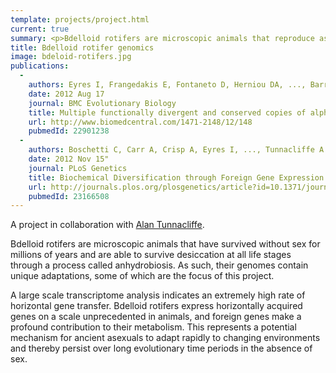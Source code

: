 ```yaml
---
template: projects/project.html
current: true
summary: <p>Bdelloid rotifers are microscopic animals that reproduce asexually and are able to survive dessication. As such, their genomes contain unique adaptations, some of which are the focus of this project.</p><p>A project in collaboration with <a href="http://www.ceb.cam.ac.uk/groups.php?id=16&amp;name=cell-and-organism-engineering">Alan Tunnacliffe</a>.</p>
title: Bdelloid rotifer genomics
image: bdeloid-rotifers.jpg
publications:
  -
    authors: Eyres I, Frangedakis E, Fontaneto D, Herniou DA, ..., Barraclough TG
    date: 2012 Aug 17
    journal: BMC Evolutionary Biology
    title: Multiple functionally divergent and conserved copies of alpha tubulin in bdelloid rotifers
    url: http://www.biomedcentral.com/1471-2148/12/148
    pubmedId: 22901238
  -
    authors: Boschetti C, Carr A, Crisp A, Eyres I, ..., Tunnacliffe A
    date: 2012 Nov 15"
    journal: PLoS Genetics
    title: Biochemical Diversification through Foreign Gene Expression in Bdelloid Rotifers
    url: http://journals.plos.org/plosgenetics/article?id=10.1371/journal.pgen.1003035
    pubmedId: 23166508
---
```

A project in collaboration with [Alan Tunnacliffe](http://www.ceb.cam.ac.uk/groups.php?id=16&name=cell-and-organism-engineering).

Bdelloid rotifers are microscopic animals that have survived without sex for millions of years and are able to survive desiccation at all life stages through a process called anhydrobiosis. As such, their genomes contain unique adaptations, some of which are the focus of this project.

A large scale transcriptome analysis indicates an extremely high rate of horizontal gene transfer. Bdelloid rotifers express horizontally acquired genes on a scale unprecedented in animals, and foreign genes make a profound contribution to their metabolism. This represents a potential mechanism for ancient asexuals to adapt rapidly to changing environments and thereby persist over long evolutionary time periods in the absence of sex.
